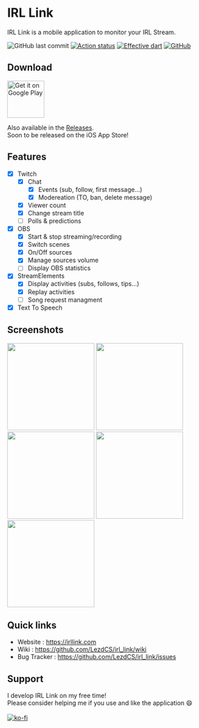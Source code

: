 # IRL Link

IRL Link is a mobile application to monitor your IRL Stream.

![GitHub last commit](https://img.shields.io/github/last-commit/lezdcs/irl_link)
[![Action status](https://img.shields.io/github/actions/workflow/status/lezdcs/irl_link/main.yml?branch=master)](https://github.com/LezdCS/irl-link/actions)
[![Effective dart](https://img.shields.io/badge/style-effective%20dart-%230879ba)](https://dart.dev/guides/language/effective-dart)
[![GitHub](https://img.shields.io/github/license/lezdcs/irl_link?color=%238442f5)](https://choosealicense.com/licenses/gpl-3.0/)

## Download
<a href='https://play.google.com/store/apps/details?id=dev.lezd.www.irllink&pcampaignid=pcampaignidMKT-Other-global-all-co-prtnr-py-PartBadge-Mar2515-1' target="_blank"><img alt='Get it on Google Play' src='https://play.google.com/intl/en_us/badges/static/images/badges/en_badge_web_generic.png' height="85"/></a>

Also available in the [Releases](https://github.com/LezdCS/irl_link/releases).
<br />
Soon to be released on the iOS App Store!

## Features

- [x] Twitch
  - [x] Chat
    - [x] Events (sub, follow, first message...)
    - [x] Modereation (TO, ban, delete message)
  - [x] Viewer count
  - [x] Change stream title
  - [ ] Polls & predictions
- [x] OBS
  - [x] Start & stop streaming/recording
  - [x] Switch scenes
  - [x] On/Off sources
  - [x] Manage sources volume
  - [ ] Display OBS statistics
- [x] StreamElements
  - [x] Display activities (subs, follows, tips...)
  - [x] Replay activities
  - [ ] Song request managment
- [x] Text To Speech

## Screenshots
<div>
<img src="https://user-images.githubusercontent.com/63884731/234930179-d560bf12-fe8a-4940-9608-dfa7ca974b16.png" width="200">
<img src="https://user-images.githubusercontent.com/63884731/234930963-7874318f-37fe-4fdf-8daa-755c00db093b.png" width="200">
<img src="https://user-images.githubusercontent.com/63884731/234930982-ae78c20a-ef54-416a-89e9-f58b06e79398.png" width="200">
<img src="https://user-images.githubusercontent.com/63884731/234931180-c16d2cbe-0bbf-4a16-b18b-8965fb6de55b.png" width="200">
<img src="https://user-images.githubusercontent.com/63884731/234931194-490a8f15-f6ec-46c9-8459-b7f5913b2a9c.png" width="200">
</div>

## Quick links
- Website : https://irllink.com
- Wiki : https://github.com/LezdCS/irl_link/wiki
- Bug Tracker : https://github.com/LezdCS/irl_link/issues

## Support
I develop IRL Link on my free time! <br /> Please consider helping me if you use and like the application 😄<br />
<br />
[![ko-fi](https://ko-fi.com/img/githubbutton_sm.svg)](https://ko-fi.com/J3J43ML34)
